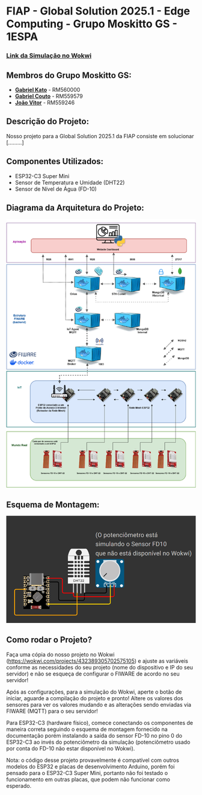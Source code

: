 # FIAP - Global Solution 2025.1 - Edge Computing - Grupo Moskitto GS - 1ESPA

### [Link da Simulação no Wokwi](https://wokwi.com/projects/432389305702575105)

## Membros do Grupo Moskitto GS:
- [**Gabriel Kato**](https://github.com/kato8088) - RM560000
- [**Gabriel Couto**](https://github.com/rouri404) - RM559579
- [**João Vitor**](https://github.com/joaomatosq) - RM559246

## Descrição do Projeto:
Nosso projeto para a Global Solution 2025.1 da FIAP consiste em solucionar [.........]

## Componentes Utilizados:
- ESP32-C3 Super Mini
- Sensor de Temperatura e Umidade (DHT22)
- Sensor de Nível de Água (FD-10)

## Diagrama da Arquitetura do Projeto:
![Diagrama](./diagrama_edge_v1.png "Diagrama do projeto")

## Esquema de Montagem:
![esquema](./montagem_edge_v1.png "Esquema de montagem")

## Como rodar o Projeto?
Faça uma cópia do nosso projeto no Wokwi (https://wokwi.com/projects/432389305702575105) e ajuste as variáveis conforme as necessidades do seu projeto (nome do dispositivo e IP do seu servidor) e não se esqueça de configurar o FIWARE de acordo no seu servidor!

Após as configurações, para a simulação do Wokwi, aperte o botão de iniciar, aguarde a compilação do projeto e pronto! Altere os valores dos sensores para ver os valores mudando e as alterações sendo enviadas via FIWARE (MQTT) para o seu servidor!

Para ESP32-C3 (hardware físico), comece conectando os componentes de maneira correta seguindo o esquema de montagem fornecido na documentação porém instalando a saída do sensor FD-10 no pino 0 do ESP32-C3 ao invés do potenciômetro da simulação (potenciômetro usado por conta do FD-10 não estar disponível no Wokwi).

Nota: o código desse projeto provavelmente é compatível com outros modelos do ESP32 e placas de desenvolvimento Arduino, porém foi pensado para o ESP32-C3 Super Mini, portanto não foi testado o funcionamento em outras placas, que podem não funcionar como esperado.